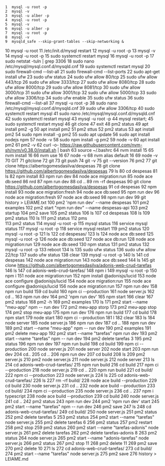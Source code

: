     1  mysql -u root -p
    2  mysql -v
    3  mysql -u alber -p
    4  mysql -u root -p
    5  mysql -v
    6  mysql -u alber -p
    7  mysql -u root -p
    8  mysql -v
    9  mysqld_safe --skip-grant-tables --skip-networking &
   10  mysql -u root
   11  /etc/init.d/mysql restart
   12  mysql -u root -p
   13  mysql -v
   14  mysql -u root -p
   15  sudo systemctl restart mysql
   16  mysql -u root -p
   17  sudo netstat -tuln | grep 3306
   18  sudo nano /etc/mysql/mysql.conf.d/mysqld.cnf
   19  sudo systemctl restart mysql
   20  sudo firewall-cmd --list-all
   21  sudo firewall-cmd --list-ports
   22  sudo apt-get install ufw
   23  sudo ufw status
   24  sudo ufw allow 80/tcp
   25  sudo ufw allow 443/tcp
   26  sudo ufw allow 3333/tcp
   27  sudo ufw allow 8080/tcp
   28  sudo ufw allow 8000/tcp
   29  sudo ufw allow 8081/tcp
   30  sudo ufw allow 3000/tcp
   31  sudo ufw allow 3001/tcp
   32  sudo ufw allow 5000/tcp
   33  sudo ufw allow 3306/tcp
   34  sudo ufw enable
   35  sudo ufw status
   36  sudo firewall-cmd --list-all
   37  mysql -u root -p
   38  sudo nano /etc/mysql/mysql.conf.d/mysqld.cnf
   39  sudo ufw allow 3306/tcp
   40  sudo systemctl restart mysql
   41  sudo nano /etc/mysql/mysql.conf.d/mysqld.cnf
   42  sudo systemctl restart mysql
   43  mysql -u root -p
   44  mysql restart;
   45  sudo systemctl restart mysql
   46  git clone
   47  exit
   48  pm2 status
   49  apt install pm2 -g
   50  apt install pm2 
   51  pm2 sttus
   52  pm2 status
   53  apt install pm2
   54  sudo npm install -g pm2
   55  sudo apt update
   56  sudo apt install nodejs npm
   57  node -v
   58  sudo npm install -g pm2
   59  node -v
   60  apt install pm2
   61  pm2 -v
   62  curl -o- https://raw.githubusercontent.com/nvm-sh/nvm/v0.38.0/install.sh | bash
   63  source ~/.bashrc
   64  nvm install 15
   65  nvm install 16
   66  nvm use 16
   67  node -v
   68  nvm alias default 16
   69  node -v
   70  GIT
   71  gitclone
   72  git
   73  git push
   74  git -v
   75  git --version
   76  pm2
   77  git clone https://albertogomesdasilva/despesas
   78  git clone https://github.com/albertogomesdasilva/despesas
   79  ls
   80  cd despesas
   81  ls
   82  npm install
   83  npm run dev
   84  node ace migration:run
   85  node ace db:seed
   86  nrd
   87  npm run dev
   88  cd ..
   89  rm -rf despesas
   90  git clone https://github.com/albertogomesdasilva/despesas
   91  cd despesas
   92  npm install
   93  node ace migration:fresh
   94  node ace db:seed
   95  npm run dev
   96  node ace migration:fresh
   97  node ace db:seed
   98  npm run dev
   99  git history > LEIAME.txt
  100  pm2 'npm run dev' --name despesas
  101  pm2 examples
  102  pm2 start "npm run dev" --name despesas-api
  103  pm2 startup
  104  pm2 save
  105  pm2 status
  106  ls
  107  cd despesas
  108  ls
  109  pm2 status
  110  ls
  111  pm2 status
  112  pms                                                                                                                                                                                                                                                          
  113  pm2 status
  114  mysql -u root -p
  115  mysql status
  116  service mysql status
  117  mysql -u root -p
  118  service mysql restart
  119  pm2 status
  120  mysql -u root -p
  121  ls
  122  cd despesas/
  123  ls
  124  node ace db:seed
  125  mysql -u root -p
  126  node ace db:seed
  127  node ace db:run
  128  node ace migration:run
  129  node ace db:seed
  130  npm status
  131  pm2 status
  132  mysql -u root -p
  133  reboot
  134  ls
  135  sudo ufw status
  136  sudo ufw allow 22/tcp
  137  sudo ufw status
  138  clear
  139  mysql -u root -p
  140  ls
  141  cd despesas
  142  node ace migration:run
  143  node ace db:seed
  144  ls
  145  git clone https://github.com/albertogomesdasilva/adonis-web-crud-tarefas
  146  ls
  147  cd adonis-web-crud-tarefas/
  148  npm i
  149  mysql -u root -p
  150  npm i
  151  node ace migration:run
  152  npm install @adonisjs/lucid
  153  node ace configure @adonisjs/lucid
  154  node ace migration:run
  155  node ace configure @adonisjs/lucid
  156  node ace migration:run
  157  npm run dev
  158  npm run build
  159  cd build
  160  npm ci --production
  161  node server.js
  162  cd ..
  163  npm run dev
  164  pm2 'npm run dev'
  165  npm start
  166  clear
  167  pm2 status
  168  pm2 -h
  169  pm2 examples
  170  ls
  171  pm2 start --name "meu-app" npm -- run dev
  172  pm2 meu-app storp
  173  pm2 meu-app stop
  174  pm2  stop meu-app
  175  npm run dev
  176  npm run build
  177  cd build
  178  npm start
  179  node start
  180  npm ci --production
  181  l
  182  clear
  183  ls
  184  node server
  185  node server.js
  186  npm run dev
  187  cd ..
  188  npm run dev
  189  pm2 start --name "meu-app" npm -- run dev
  190  pm2 examples
  191  pm2 delete meu-app
  192  pm2 start --name "tarefas" npm run dev
  193  pm2 start --name "tarefas" npm -- run dev
  194  pm2 delete tarefas 3
  195  pm2 status
  196  npm run dev
  197  npm run build
  198  cd build
  199  npm ci --production
  200  node server.js
  201  node server
  202  node start
  203  npm run dev
  204  cd..
  205  cd ..
  206  npm run dev
  207  cd build
  208  ls
  209  pm2 server.js
  210  pm2 node server.js
  211  node server.js
  212  node server
  213  ls
  214  cd adonis-web-crud-tarefas/
  215  npm run build
  216  cd build
  217  npm ci --production
  218  node server.js
  219  cd ..
  220  npm run build
  221  cd build/
  222  npm ci --production
  223  node server.js
  224  ls
  225  cd adonis-web-crud-tarefas/
  226  ls
  227  rm -rf build/
  228  node ace build --production
  229  cd build
  230  node server.js
  231  cd ..
  232  node ace build --production
  233  cd build/
  234  npm ci --production
  235  node server.js
  236  cd ..
  237  npm i typescript
  238  node ace build --production
  239  cd build
  240  node server.js
  241  cd ..
  242  pm2 status
  243  npm run dev
  244  pm2 'npm run dev' start
  245  pm2 start --name "tarefas" npm -- run dev
  246  pm2 save
  247  ls
  248  cd adonis-web-crud-tarefas/
  249  cd build/
  250  node server.js
  251  pm2 status
  252  pm2 delete tarefas 5
  253  pm2 status
  254  pm2 start --name "tarefas" node server.js
  255  pm2 delete tarefas 6
  256  pm2 status
  257  pm2 restart
  258  pm2 stop
  259  pm2 status
  260  pm2 start --name "tarefas-adonis" node server.js
  261  pm2 delete tarefas 
  262  pm2 delete tarefas-adonis 8
  263  pm2 status
  264  node server.js
  265  pm2 start --name "adonis-tarefas" node server.js
  266  pm2 status
  267  pm2 stop 11
  268  pm2 delete 11
  269  pm2 save
  270  pm2 delete 10
  271  ls
  272  cd adonis-web-crud-tarefas/
  273  cd build/
  274  pm2 start --name "tarefas" node server.js
  275  pm2 save
  276  history > LEIAME.md
